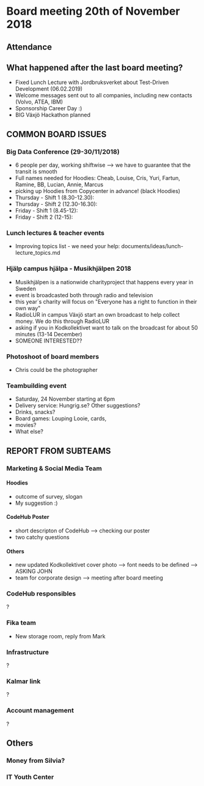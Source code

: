 # Board meeting 20th of November 2018
## Attendance

## What happened after the last board meeting? 
- Fixed Lunch Lecture with Jordbruksverket about Test-Driven Development (06.02.2019)
- Welcome messages sent out to all companies, including new contacts (Volvo, ATEA, IBM)
- Sponsorship Career Day :)
- BIG Växjö Hackathon planned

## COMMON BOARD ISSUES
### Big Data Conference (29-30/11/2018)
- 6 people per day, working shiftwise --> we have to guarantee that the transit is smooth
- Full names needed for Hoodies: Cheab, Louise, Cris, Yuri, Fartun, Ramine, BB,	Lucian, Annie, Marcus
- picking up Hoodies from Copycenter in advance! (black Hoodies)
- Thursday - Shift 1 (8.30-12.30):
- Thursday - Shift 2 (12.30-16.30):
- Friday - Shift 1 (8.45-12):
- Friday - Shift 2 (12-15):

### Lunch lectures & teacher events
- Improving topics list - we need your help: documents/ideas/lunch-lecture_topics.md

### Hjälp campus hjälpa - Musikhjälpen 2018
- Musikhjälpen is a nationwide charityproject that happens every year in Sweden
- event is broadcasted both through radio and television
- this year´s charity will focus on "Everyone has a right to function in their own way"
- RadioLUR in campus Växjö start an own broadcast to help collect money. We do this through RadioLUR
- asking if you in Kodkollektivet want to talk on the broadcast for about 50 minutes (13-14 December)
- SOMEONE INTERESTED??

### Photoshoot of board members
- Chris could be the photographer

### Teambuilding event
- Saturday, 24 November starting at 6pm
- Delivery service: Hungrig.se? Other suggestions?
- Drinks, snacks?
- Board games: Louping Looie, cards,
- movies?
- What else?

## REPORT FROM SUBTEAMS
### Marketing & Social Media Team
#### Hoodies
- outcome of survey, slogan
- My suggestion :)

#### CodeHub Poster
- short descripton of CodeHub --> checking our poster
- two catchy questions

#### Others
- new updated Kodkollektivet cover photo --> font needs to be defined --> ASKING JOHN
- team for corporate design --> meeting after board meeting

### CodeHub responsibles
?

### Fika team
- New storage room, reply from Mark

### Infrastructure
?

### Kalmar link
?

### Account management
?

## Others
### Money from Silvia?

### IT Youth Center


